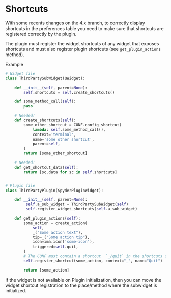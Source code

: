 # Shortcuts

With some recents changes on the 4.x branch, to correctly display shortcuts in the preferences table 
you need to make sure that shortcuts are registered correctly by the plugin.

The plugin must register the widget shortcuts of any widget that exposes shortcuts and must also register plugin shortcuts (see `get_plugin_actions` method).

Example

```python
# Widget file
class ThirdPartySubWidget(QWidget):

    def __init__(self, parent=None):
        self.shortcuts = self.create_shortcuts()

    def some_method_call(self):
        pass

    # Needed!
    def create_shortcuts(self):
        some_other_shortcut = CONF.config_shortcut(
            lambda: self.some_method_call(),
            context='terminal',
            name='some other shortcut',
            parent=self,
        )
        return [some_other_shortcut]

    # Needed!
    def get_shortcut_data(self):
        return [sc.data for sc in self.shortcuts]


# Plugin file
class ThirdPartyPlugin(SpyderPluginWidget):

    def __init__(self, parent=None):
         self.a_sub_widget = ThirdPartySubWidget(self)
         self.register_widget_shortcuts(self.a_sub_widget)

    def get_plugin_actions(self):
        some_action = create_action(
            self,
            _("Some action text"),
            tip=_("Some action tip"),
            icon=ima.icon('some-icon'),
            triggered=self.quit,
        )
        # The CONF must contain a shortcut  `_/quit` in the shortcuts section
        self.register_shortcut(some_action, context="_", name="Quit")

        return [some_action]
```


If the widget is not available on Plugin initialization, then you can move the widget shortcut registration to the place/method where the subwidget is initialized.
